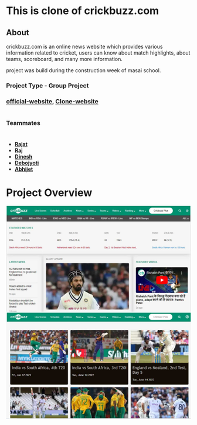 
# This is clone of crickbuzz.com

## About
crickbuzz.com is an online news website which provides various information related to cricket, users can know about match highlights, about teams, scoreboard, and many more information.

project was build during the construction week of masai school. 

### Project Type - Group Project
### [official-website](https://www.cricbuzz.com), [Clone-website](https://vishwajeethaldar.github.io/crickbuzz-clone/)
#
### Teammates
#
- **[Rajat](https://github.com/Rajat69745)**
- **[Raj](https://github.com/raj74434)**
- **[Dinesh](https://github.com/dineshjangid03)**
- **[Debojyoti](https://github.com/Debjyoti07)**
- **[Abhijet](https://github.com/Abhijeet-abhi)**

#

# Project Overview
![c](https://github.com/vishwajeethaldar/vishwajeethaldar.github.io/blob/master/public/projectImages/crickbuzz/1.jpg?raw=true)
![c](https://github.com/vishwajeethaldar/vishwajeethaldar.github.io/blob/master/public/projectImages/crickbuzz/2.jpg?raw=true)


